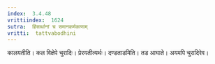 ```yaml
---
index:  3.4.48
vrittiindex:  1624
sutra:  हिंसार्थानां च समानकर्मकाणाम्
vritti:  tattvabodhini 
---
```


कालयतीति। कल विक्षेपे चुरादिः। प्रेरयतीत्यर्थः। दण्डताडमिति। तड आघाते। अयमपि चुरादिरेव। 

